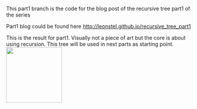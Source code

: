 This part1 branch is the code for the blog post of the recursive tree part1 of the series

Part1 blog could be found here
http://leonstel.github.io/recursive_tree_part1

This is the result for part1. Visually not a piece of art but the core is about
using recursion. This tree will be used in next parts as starting point.
<img src="./assets/tree_simple_part1.gif" width="150" />